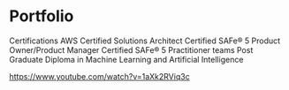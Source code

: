 # Portfolio

Certifications 
AWS Certified Solutions Architect 
Certified SAFe® 5 Product Owner/Product Manager
Certified SAFe® 5 Practitioner teams 
Post Graduate Diploma in Machine Learning and Artificial Intelligence


https://www.youtube.com/watch?v=1aXk2RViq3c
